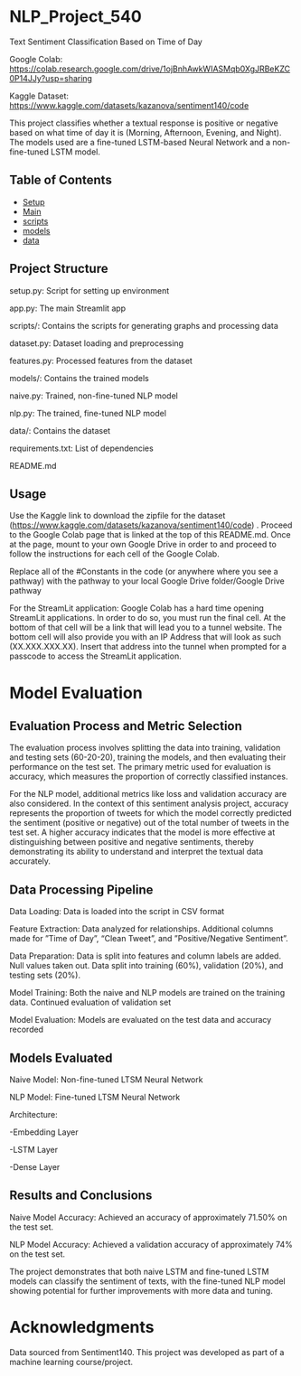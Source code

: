 
# NLP_Project_540

Text Sentiment Classification Based on Time of Day

Google Colab: https://colab.research.google.com/drive/1ojBnhAwkWIASMqb0XgJRBeKZC0P14JJy?usp=sharing

Kaggle Dataset: https://www.kaggle.com/datasets/kazanova/sentiment140/code

This project classifies whether a textual response is positive or negative based on what time of day it is (Morning, Afternoon, Evening, and Night). The models used are a fine-tuned LSTM-based Neural Network and a non-fine-tuned LSTM model.


## Table of Contents

- [Setup](#setup)
- [Main](#main)
- [scripts](#scripts)
- [models](#models)
- [data](#data)

## Project Structure

setup.py: Script for setting up environment

app.py: The main Streamlit app

scripts/: Contains the scripts for generating graphs and processing data

dataset.py: Dataset loading and preprocessing

features.py: Processed features from the dataset

models/: Contains the trained models

naive.py: Trained, non-fine-tuned NLP model

nlp.py: The trained, fine-tuned NLP model

data/: Contains the dataset

requirements.txt: List of dependencies

README.md


## Usage

Use the Kaggle link to download the zipfile for the dataset (https://www.kaggle.com/datasets/kazanova/sentiment140/code) . Proceed to the Google Colab page that is linked at the top of this README.md. Once at the page, mount to your own Google Drive in order to and proceed to follow the instructions for each cell of the Google Colab. 

Replace all of the #Constants in the code (or anywhere where you see a pathway) with the pathway to your local Google Drive folder/Google Drive pathway

For the StreamLit application: Google Colab has a hard time opening StreamLit applications. In order to do so, you must run the final cell. At the bottom of that cell will be a link that will lead you to a tunnel website. The bottom cell will also provide you with an IP Address that will look as such (XX.XXX.XXX.XX). Insert that address into the tunnel when prompted for a passcode to access the StreamLit application.


# Model Evaluation


## Evaluation Process and Metric Selection

The evaluation process involves splitting the data into training, validation and testing sets (60-20-20), training the models, and then evaluating their performance on the test set. The primary metric used for evaluation is accuracy, which measures the proportion of correctly classified instances.

For the NLP model, additional metrics like loss and validation accuracy are also considered. In the context of this sentiment analysis project, accuracy represents the proportion of tweets for which the model correctly predicted the sentiment (positive or negative) out of the total number of tweets in the test set. A higher accuracy indicates that the model is more effective at distinguishing between positive and negative sentiments, thereby demonstrating its ability to understand and interpret the textual data accurately. 


## Data Processing Pipeline

Data Loading: Data is loaded into the script in CSV format

Feature Extraction: Data analyzed for relationships. Additional columns made for ”Time of Day”, “Clean Tweet”, and ”Positive/Negative Sentiment”. 

Data Preparation: Data is split into features and column labels are added. Null values taken out. Data split into training (60%), validation (20%), and testing sets (20%).

Model Training: Both the naive and NLP models are trained on the training data. Continued evaluation of validation set

Model Evaluation: Models are evaluated on the test data and accuracy recorded


## Models Evaluated

Naive Model: Non-fine-tuned LTSM Neural Network


NLP Model: Fine-tuned LTSM Neural Network

Architecture:

  -Embedding Layer

  -LSTM Layer

  -Dense Layer


## Results and Conclusions
Naive Model Accuracy: Achieved an accuracy of approximately 71.50% on the test set.

NLP Model Accuracy: Achieved a validation accuracy of approximately 74% on the test set.

The project demonstrates that both naive LSTM and fine-tuned LSTM models can classify the sentiment of texts, with the fine-tuned NLP model showing potential for further improvements with more data and tuning.


# Acknowledgments
Data sourced from Sentiment140.
This project was developed as part of a machine learning course/project.

